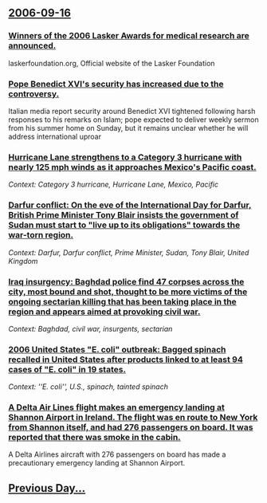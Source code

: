 ## [2006-09-16](/news/2006/09/16/index.md)

### [ Winners of the 2006 Lasker Awards for medical research are announced. ](/news/2006/09/16/winners-of-the-2006-lasker-awards-for-medical-research-are-announced.md)
laskerfoundation.org, Official website of the Lasker Foundation

### [ Pope Benedict XVI's security has increased due to the controversy. ](/news/2006/09/16/pope-benedict-xvi-s-security-has-increased-due-to-the-controversy.md)
Italian media report security around Benedict XVI tightened following harsh responses to his remarks on Islam; pope expected to deliver weekly sermon from his summer home on Sunday, but it remains unclear whether he will address international uproar 

### [ Hurricane Lane strengthens to a Category 3 hurricane with nearly 125 mph winds as it approaches Mexico's Pacific coast. ](/news/2006/09/16/hurricane-lane-strengthens-to-a-category-3-hurricane-with-nearly-125-mph-winds-as-it-approaches-mexico-s-pacific-coast.md)
_Context: Category 3 hurricane, Hurricane Lane, Mexico, Pacific_

### [ Darfur conflict: On the eve of the International Day for Darfur, British Prime Minister Tony Blair insists the government of Sudan must start to "live up to its obligations" towards the war-torn region. ](/news/2006/09/16/darfur-conflict-on-the-eve-of-the-international-day-for-darfur-british-prime-minister-tony-blair-insists-the-government-of-sudan-must-sta.md)
_Context: Darfur, Darfur conflict, Prime Minister, Sudan, Tony Blair, United Kingdom_

### [ Iraq insurgency: Baghdad police find 47 corpses across the city, most bound and shot, thought to be more victims of the ongoing sectarian killing that has been taking place in the region and appears aimed at provoking civil war. ](/news/2006/09/16/iraq-insurgency-baghdad-police-find-47-corpses-across-the-city-most-bound-and-shot-thought-to-be-more-victims-of-the-ongoing-sectarian-k.md)
_Context: Baghdad, civil war, insurgents, sectarian_

### [ 2006 United States "E. coli" outbreak: Bagged spinach recalled in United States after products linked to at least 94 cases of "E. coli" in 19 states. ](/news/2006/09/16/2006-united-states-e-coli-outbreak-bagged-spinach-recalled-in-united-states-after-products-linked-to-at-least-94-cases-of-e-coli-in.md)
_Context: ''E. coli'', U.S., spinach, tainted spinach_

### [ A Delta Air Lines flight makes an emergency landing at Shannon Airport in Ireland. The flight was en route to New York from Shannon itself, and had 276 passengers on board. It was reported that there was smoke in the cabin. ](/news/2006/09/16/a-delta-air-lines-flight-makes-an-emergency-landing-at-shannon-airport-in-ireland-the-flight-was-en-route-to-new-york-from-shannon-itself.md)
A Delta Airlines aircraft with 276 passengers on board has made a precautionary emergency landing at Shannon Airport.

## [Previous Day...](/news/2006/09/15/index.md)

